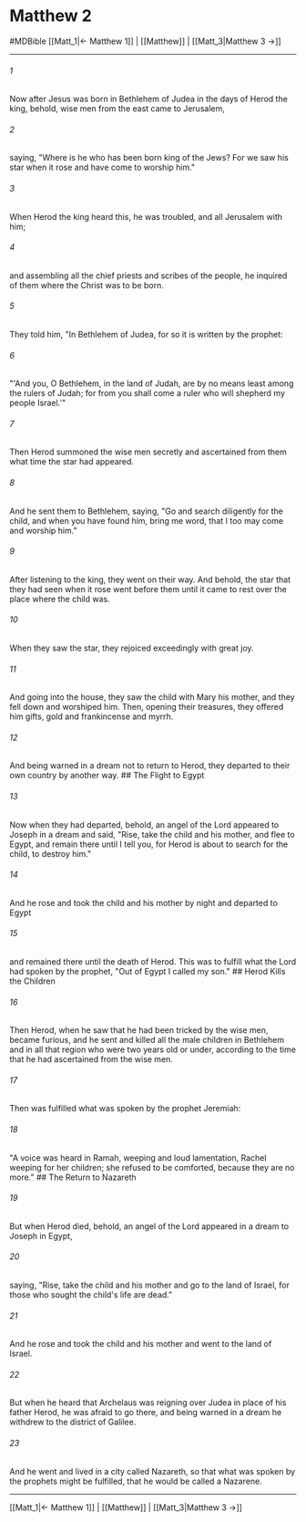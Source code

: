 # Matthew 2
#MDBible
[[Matt_1|← Matthew 1]] | [[Matthew]] | [[Matt_3|Matthew 3 →]]

***

###### 1 

Now after Jesus was born in Bethlehem of Judea in the days of Herod the king, behold, wise men from the east came to Jerusalem, 

###### 2 

saying, "Where is he who has been born king of the Jews? For we saw his star when it rose and have come to worship him." 

###### 3 

When Herod the king heard this, he was troubled, and all Jerusalem with him; 

###### 4 

and assembling all the chief priests and scribes of the people, he inquired of them where the Christ was to be born. 

###### 5 

They told him, "In Bethlehem of Judea, for so it is written by the prophet: 

###### 6 

"'And you, O Bethlehem, in the land of Judah, are by no means least among the rulers of Judah; for from you shall come a ruler who will shepherd my people Israel.'" 

###### 7 

Then Herod summoned the wise men secretly and ascertained from them what time the star had appeared. 

###### 8 

And he sent them to Bethlehem, saying, "Go and search diligently for the child, and when you have found him, bring me word, that I too may come and worship him." 

###### 9 

After listening to the king, they went on their way. And behold, the star that they had seen when it rose went before them until it came to rest over the place where the child was. 

###### 10 

When they saw the star, they rejoiced exceedingly with great joy. 

###### 11 

And going into the house, they saw the child with Mary his mother, and they fell down and worshiped him. Then, opening their treasures, they offered him gifts, gold and frankincense and myrrh. 

###### 12 

And being warned in a dream not to return to Herod, they departed to their own country by another way. ## The Flight to Egypt 

###### 13 

Now when they had departed, behold, an angel of the Lord appeared to Joseph in a dream and said, "Rise, take the child and his mother, and flee to Egypt, and remain there until I tell you, for Herod is about to search for the child, to destroy him." 

###### 14 

And he rose and took the child and his mother by night and departed to Egypt 

###### 15 

and remained there until the death of Herod. This was to fulfill what the Lord had spoken by the prophet, "Out of Egypt I called my son." ## Herod Kills the Children 

###### 16 

Then Herod, when he saw that he had been tricked by the wise men, became furious, and he sent and killed all the male children in Bethlehem and in all that region who were two years old or under, according to the time that he had ascertained from the wise men. 

###### 17 

Then was fulfilled what was spoken by the prophet Jeremiah: 

###### 18 

"A voice was heard in Ramah, weeping and loud lamentation, Rachel weeping for her children; she refused to be comforted, because they are no more." ## The Return to Nazareth 

###### 19 

But when Herod died, behold, an angel of the Lord appeared in a dream to Joseph in Egypt, 

###### 20 

saying, "Rise, take the child and his mother and go to the land of Israel, for those who sought the child's life are dead." 

###### 21 

And he rose and took the child and his mother and went to the land of Israel. 

###### 22 

But when he heard that Archelaus was reigning over Judea in place of his father Herod, he was afraid to go there, and being warned in a dream he withdrew to the district of Galilee. 

###### 23 

And he went and lived in a city called Nazareth, so that what was spoken by the prophets might be fulfilled, that he would be called a Nazarene. 

***

[[Matt_1|← Matthew 1]] | [[Matthew]] | [[Matt_3|Matthew 3 →]]
